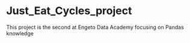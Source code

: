# Just_Eat_Cycles_project

This project is the second at Engeto Data Academy focusing on Pandas knowledge
